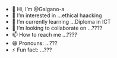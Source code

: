 - 👋 Hi, I’m @Galgano-a
- 👀 I’m interested in ...ethical haacking 
- 🌱 I’m currently learning ...Diploma in ICT
- 💞️ I’m looking to collaborate on ...????
- 📫 How to reach me ...????
- 😄 Pronouns: ...???
- ⚡ Fun fact: ...???

<!---
Galgano-a/Galgano-a is a ✨ special ✨ repository because its `README.md` (this file) appears on your GitHub profile.
You can click the Preview link to take a look at your changes.
--->
